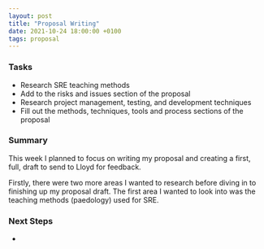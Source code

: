 ```yaml
---
layout: post
title: "Proposal Writing"
date: 2021-10-24 18:00:00 +0100
tags: proposal 
---
```


### Tasks
- Research SRE teaching methods
- Add to the risks and issues section of the proposal
- Research project management, testing, and development techniques
- Fill out the methods, techniques, tools and process sections of the proposal

### Summary
This week I planned to focus on writing my proposal and creating a first, full, draft to send to Lloyd for feedback.

Firstly, there were two more areas I wanted to research before diving in to finishing up my proposal draft. The first area I wanted to look into was the teaching methods (paedology) used for SRE. 

### Next Steps
- 